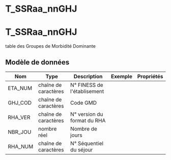 # T_SSRaa_nnGHJ

<!-- ATTENTION : Ne pas supprimer ou modifier la ligne ci-dessous -->
# T_SSRaa_nnGHJ

table des Groupes de Morbidité Dominante


## Modèle de données

|Nom|Type|Description|Exemple|Propriétés|
|-|-|-|-|-|
|ETA_NUM|chaîne de caractères|N° FINESS de l'établisement|||
|GHJ_COD|chaîne de caractères|Code GMD|||
|RHA_VER|chaîne de caractères|N° version du format du RHA|||
|NBR_JOU|nombre réel|Nombre de jours|||
|RHA_NUM|chaîne de caractères|N° Séquentiel du séjour|||

<!-- ATTENTION : Ne pas supprimer ou modifier la ligne ci-dessus -->
